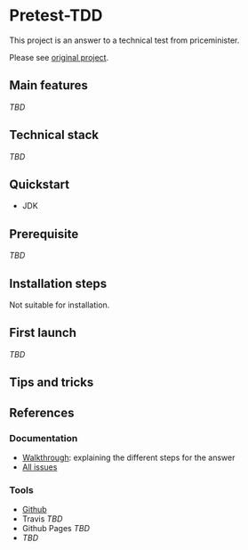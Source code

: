 # Pretest-TDD

This project is an answer to a technical test from priceminister.

Please see [original project](https://github.com/recrutement-pm/pre-test).

## Main features

_TBD_

## Technical stack

_TBD_

## Quickstart

 * JDK

## Prerequisite

_TBD_

## Installation steps

Not suitable for installation.

## First launch

_TBD_

## Tips and tricks

## References

### Documentation

 * [Walkthrough](./WALKTHROUGH.md): explaining the different steps for the answer
 * [All issues](https://github.com/Isammoc/pre-test/issues?q=)

### Tools

 * [Github](https://github.com/Isammoc/pre-test)
 * Travis _TBD_
 * Github Pages _TBD_
 * _TBD_
